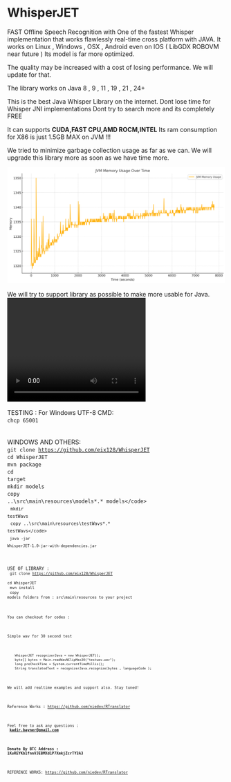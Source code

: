 # WhisperJET



FAST Offline Speech Recognition with
One of the fastest Whisper implementation that works flawlessly real-time 
cross platform with JAVA.
It works on 
Linux , Windows , OSX , Android even on IOS ( LibGDX ROBOVM near future )
Its model is far more optimized.


The quality may be increased with a cost of losing performance.
We will update for that.

The library works on Java 8 , 9 , 11 , 19 , 21 , 24+

This is the best Java Whisper Library on the internet.
Dont lose time for Whisper JNI implementations
Dont try to search more and its completely FREE

It can supports **CUDA,FAST CPU,AMD ROCM,INTEL** 
Its ram consumption for X86 is just 1.5GB MAX on JVM !!!


We tried to minimize garbage collection usage as far as we can.
We will upgrade this library more as soon as we have time more.

<img src="memory.png">

We will try to support library as possible to make more usable for Java.
<video src="dukeFly.mp4" width="320" height="240" allow="accelerometer; autoplay; clipboard-write; encrypted-media; gyroscope; picture-in-picture"></video>

TESTING :
For Windows UTF-8 CMD: <br>
<code>chcp 65001</code><br>
<br>
<br>
WINDOWS AND OTHERS:<br>
<code>git clone https://github.com/eix128/WhisperJET</code><br>
<code>cd WhisperJET</code><br>
<code>mvn package</code><br>
<code>cd target</code><br>
<code>mkdir models</code><br>
<code>copy ..\src\main\resources\models\*.* models\</code><br>
<code>mkdir testWavs</code><br>
<code>copy ..\src\main\resources\testWavs\*.* testWavs\</code><br>
<code>java -jar WhisperJET-1.0-jar-with-dependencies.jar</code>



USE OF LIBRARY :<br>
<code>git clone https://github.com/eix128/WhisperJET</code><br>
<code>cd WhisperJET</code><br>
<code>mvn install</code><br>
<code>copy models folders from : src\main\resources to your project<br>


You can checkout for codes :

Simple wav for 30 second test
```
    WhisperJET recognizerJava = new WhisperJET();
    byte[] bytes = Main.readWavNClipMax30("testwav.wav");
    long preCheckTime = System.currentTimeMillis();
    String translatedText = recognizerJava.recognize(bytes , languageCode );
```


We will add realtime examples and support also.
Stay tuned!


Reference Works :
https://github.com/niedev/RTranslator



Feel free to ask any questions :<br>
**kadir.bayner@gmail.com**


**Donate By BTC Address :
1KuREYKb1fnnVJEBMXd1P7XmkjZcrTY3A3**


REFERENCE WORKS:
https://github.com/niedev/RTranslator
